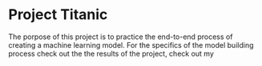 # Project Titanic

The porpose of this project is to practice the end-to-end process of creating a machine learning model. For the specifics of the model building process check out the  the results of the project, check out my 
